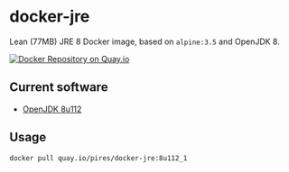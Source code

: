 # docker-jre
Lean (77MB) JRE 8 Docker image, based on `alpine:3.5` and OpenJDK 8.

[![Docker Repository on Quay.io](https://quay.io/repository/pires/docker-jre/status "Docker Repository on Quay.io")](https://quay.io/repository/pires/docker-jre)

## Current software

* [OpenJDK 8u112](http://openjdk.java.net/projects/jdk8u/releases/8u112.html)

## Usage

```
docker pull quay.io/pires/docker-jre:8u112_1
```
